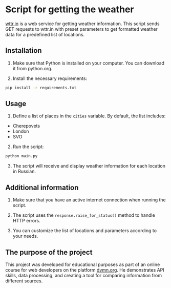 # Script for getting the weather

[wttr.in](https://wttr.in/) is a web service for getting weather information. This script sends GET requests to wttr.in with preset parameters to get formatted weather data for a predefined list of locations.

## Installation

1. Make sure that Python is installed on your computer. You can download it from python.org.

2. Install the necessary requirements:
```bash
pip install -r requirements.txt
```
## Usage

1. Define a list of places in the `cities` variable. By default, the list includes:

* Cherepovets
* London
* SVO

2. Run the script:
```bash
python main.py
```
3. The script will receive and display weather information for each location in Russian.

## Additional information

1. Make sure that you have an active internet connection when running the script.

2. The script uses the `response.raise_for_status()` method to handle HTTP errors.

3. You can customize the list of locations and parameters according to your needs.

## The purpose of the project

This project was developed for educational purposes as part of an online course for web developers on the platform [dvmn.org](https://dvmn.org/). He demonstrates API skills, data processing, and creating a tool for comparing information from different sources.
